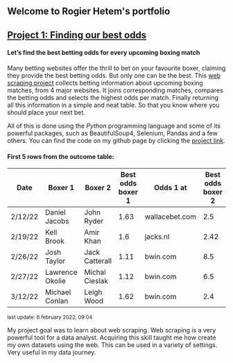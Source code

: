 ## Welcome to Rogier Hetem's portfolio

## [Project 1: Finding our best odds](https://github.com/Roggebroodje/betting_on_boxing_matches)
#### Let’s find the best betting odds for every upcoming boxing match
Many betting websites offer the thrill to bet on your favourite boxer, claiming they provide the best betting odds. But only one can be the best. This [web scraping project](https://github.com/Roggebroodje/betting_on_boxing_matches) collects betting information about upcoming boxing matches, from 4 major websites. It joins corresponding matches, compares the betting odds and selects the highest odds per match. Finally returning all this information in a simple and neat table. So that you know where you should place your next bet.

All of this is done using the _Python_ programming language and some of its powerful packages, such as BeautifulSoup4, Selenium, Pandas and a few others. You can find the code on my github page by clicking the [project link](https://github.com/Roggebroodje/betting_on_boxing_matches). 

#### First 5 rows from the outcome table:
 
 | Date | Boxer 1 | Boxer 2 | Best odds boxer 1 | Odds 1 at | Best odds boxer 2 | Odds 2 at | 
 | ------ | ------ | ------ | ------ | ------ | ------ | ------ | 
 | 2/12/22 |  Daniel Jacobs  |   John Ryder | 1.63 | wallacebet.com | 2.5 | bwin.com | 
 | 2/19/22 |  Kell Brook  |   Amir Khan | 1.6 | jacks.nl | 2.42 | wallacebet.com | 
 | 2/26/22 |  Josh Taylor  |   Jack Catterall | 1.11 | bwin.com | 8.5 | jacks.nl | 
 | 2/27/22 |  Lawrence Okolie  |   Michal Cieslak | 1.12 | bwin.com | 6.5 | jacks.nl | 
 | 3/12/22 |  Michael Conlan  |   Leigh Wood | 1.62 | bwin.com | 2.4 | jacks.nl | 

<sup> last update: 6 february 2022, 09:04 <sub>
 
My project goal was to learn about web scraping. Web scraping is a very powerful tool for a data analyst. Acquiring this skill taught me how create my own datasets using the web. This can be used in a variety of settings. Very useful in my data journey. 
